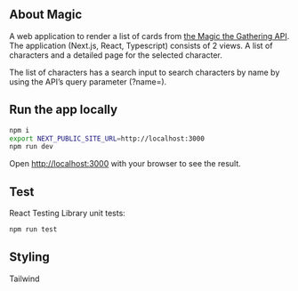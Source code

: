 ## About Magic

A web application to render a list of cards from [the Magic the Gathering API](https://api.magicthegathering.io/v1/cards).
The application (Next.js, React, Typescript) consists of 2 views. A list of characters and a detailed page for the selected character.

The list of characters has a search input to search characters by name by using the API’s query parameter (?name=).

## Run the app locally

```bash
npm i
export NEXT_PUBLIC_SITE_URL=http://localhost:3000
npm run dev
```

Open [http://localhost:3000](http://localhost:3000) with your browser to see the result.

## Test

React Testing Library unit tests:

```bash
npm run test
```

## Styling

Tailwind
